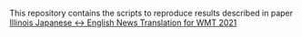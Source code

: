 This repository contains the scripts to reproduce results described in paper [Illinois Japanese ↔ English News Translation for WMT 2021](https://aclanthology.org/2021.wmt-1.11/)
